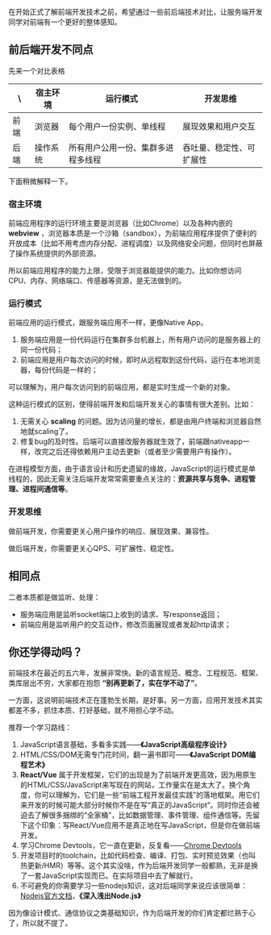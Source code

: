 在开始正式了解前端开发技术之前，希望通过一些前后端技术对比，让服务端开发同学对前端有一个更好的整体感知。

## 前后端开发不同点

先来一个对比表格

 \ | 宿主环境 | 运行模式 | 开发思维
--- | ---- | ----- | -----
前端 | 浏览器 | 每个用户一份实例、单线程 | 展现效果和用户交互
后端 | 操作系统 | 所有用户公用一份、集群多进程多线程 | 吞吐量、稳定性、可扩展性

下面稍微解释一下。

### 宿主环境
前端应用程序的运行环境主要是浏览器（比如Chrome）以及各种内嵌的 __webview__ ，浏览器本质是一个沙箱（sandbox），为前端应用程序提供了便利的开放成本（比如不用考虑内存分配、进程调度）以及网络安全问题，但同时也屏蔽了操作系统提供的外部资源。

所以前端应用程序的能力上限，受限于浏览器能提供的能力。比如你想访问CPU、内存、网络端口、传感器等资源，是无法做到的。

### 运行模式
前端应用的运行模式，跟服务端应用不一样，更像Native App。
1. 服务端应用是一份代码运行在集群多台机器上，所有用户访问的是服务器上的同一份代码；
2. 前端应用是用户每次访问的时候，即时从远程取到这份代码，运行在本地浏览器，每份代码是一样的；

可以理解为，用户每次访问到的前端应用，都是实时生成一个新的对象。

这种运行模式的区别，使得前端开发和后端开发关心的事情有很大差别。比如：
1. 无需关心 __scaling__ 的问题。因为访问量的增长，都是由用户终端和浏览器自然地就scaling了。
2. 修复bug的及时性。后端可以直接改服务器就生效了，前端跟nativeapp一样，改完之后还得依赖用户主动去更新（或者至少需要用户有操作）。

在进程模型方面，由于语言设计和历史遗留的缘故，JavaScript的运行模式是单线程的，因此无需关注后端开发常常需要重点关注的：__资源共享与竞争、进程管理、进程间通信等__。

### 开发思维
做前端开发，你需要更关心用户操作的响应、展现效果、兼容性。

做后端开发，你需要更关心QPS、可扩展性、稳定性。

## 相同点
二者本质都是做监听、处理：
- 服务端应用是监听socket端口上收到的请求、写response返回；
- 前端应用是监听用户的交互动作，修改页面展现或者发起http请求；

## 你还学得动吗？
前端技术在最近的五六年，发展非常快。新的语言规范、概念、工程规范、框架、类库层出不穷，大家都在抱怨 __“别再更新了，实在学不动了”__。

一方面，这说明前端技术正在蓬勃生长期，是好事。另一方面，应用开发技术其实都差不多，抓住本质、打好基础，就不用担心学不动。

推荐一个学习路线：
1. JavaScript语言基础，多看多实践——__《JavaScript高级程序设计》__
2. HTML/CSS/DOM无需专门花时间，翻一遍书即可——__《JavaScript DOM编程艺术》__
3. __React/Vue__ 属于开发框架，它们的出现是为了前端开发更高效，因为用原生的HTML/CSS/JavaScript来写现在的网站，工作量实在是太大了。换个角度，你可以理解为，它们是一些“前端工程开发最佳实践”的落地框架。用它们来开发的时候可能大部分时候你不是在写“真正的JavaScript”。同时你还会被迫去了解很多捆绑的“全家桶”，比如数据管理、事件管理、组件通信等。先留下这个印象：写React/Vue应用不是真正地在写JavaScript，但是你在做前端开发。
4. 学习Chrome Devtools，它一直在更新，反复看——[Chrome Devtools](https://developers.google.com/web/tools/chrome-devtools/)
5. 开发项目时的toolchain，比如代码检查、编译、打包、实时预览效果（也叫热更新/HMR）等等。这个其实没啥，作为后端开发同学一般都熟，无非是换了一套JavaScript实现而已。在实际项目中去了解就行。
6. 不可避免的你需要学习一些nodejs知识，这对后端同学来说应该很简单：[Nodejs官方文档](https://nodejs.org/en/docs/)，__《深入浅出Node.js》__

因为像设计模式、通信协议之类基础知识，作为后端开发的你们肯定都烂熟于心了，所以就不提了。